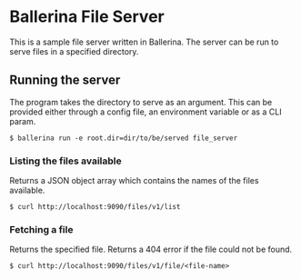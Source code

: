 # Ballerina File Server
This is a sample file server written in Ballerina. The server can be run to serve files in a specified directory. 

## Running the server
The program takes the directory to serve as an argument. This can be provided either through a config file, an environment variable or as a CLI param.
```
$ ballerina run -e root.dir=dir/to/be/served file_server
```
### Listing the files available
Returns a JSON object array which contains the names of the files available.
```
$ curl http://localhost:9090/files/v1/list
```
### Fetching a file
Returns the specified file. Returns a 404 error if the file could not be found.
```
$ curl http://localhost:9090/files/v1/file/<file-name>
```

